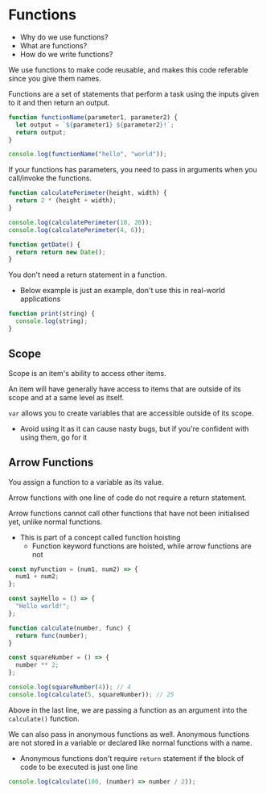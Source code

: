 # Functions

- Why do we use functions?
- What are functions?
- How do we write functions?

We use functions to make code reusable, and makes this code referable since you give them names.

Functions are a set of statements that perform a task using the inputs given to it and then return an output.

```js
function functionName(parameter1, parameter2) {
  let output = `${parameter1} ${parameter2}!`;
  return output;
}

console.log(functionName("hello", "world"));
```

If your functions has parameters, you need to pass in arguments when you call/invoke the functions.

```js
function calculatePerimeter(height, width) {
  return 2 * (height + width);
}

console.log(calculatePerimeter(10, 20));
console.log(calculatePerimeter(4, 6));
```

```js
function getDate() {
  return return new Date();
}
```

You don't need a return statement in a function.

- Below example is just an example, don't use this in real-world applications

```js
function print(string) {
  console.log(string);
}
```

## Scope

Scope is an item's ability to access other items.

An item will have generally have access to items that are outside of its scope and at a same level as itself.

`var` allows you to create variables that are accessible outside of its scope.

- Avoid using it as it can cause nasty bugs, but if you're confident with using them, go for it

## Arrow Functions

You assign a function to a variable as its value.

Arrow functions with one line of code do not require a return statement.

Arrow functions cannot call other functions that have not been initialised yet, unlike normal functions.

- This is part of a concept called function hoisting
  - Function keyword functions are hoisted, while arrow functions are not

```js
const myFunction = (num1, num2) => {
  num1 + num2;
};

const sayHello = () => {
  "Hello world!";
};
```

```js
function calculate(number, func) {
  return func(number);
}

const squareNumber = () => {
  number ** 2;
};

console.log(squareNumber(4)); // 4
console.log(calculate(5, squareNumber)); // 25
```

Above in the last line, we are passing a function as an argument into the `calculate()` function.

We can also pass in anonymous functions as well. Anonymous functions are not stored in a variable or declared like normal functions with a name.

- Anonymous functions don't require `return` statement if the block of code to be executed is just one line

```js
console.log(calculate(100, (number) => number / 2));
```
